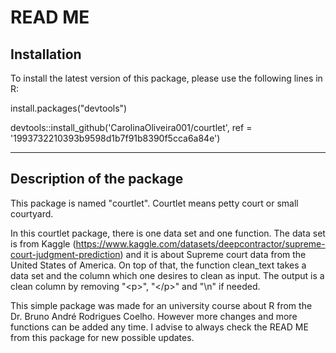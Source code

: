 # READ ME

## Installation

To install the latest version of this package, please use the following lines in R:

install.packages("devtools") 

devtools::install_github('CarolinaOliveira001/courtlet', ref = '1993732210393b9598d1b7f91b8390f5cca6a84e')

------------------------------------------------------------

## Description of the package

This package is named "courtlet". Courtlet means petty court or small courtyard. 

In this courtlet package, there is one data set and one function. The data set is from Kaggle (https://www.kaggle.com/datasets/deepcontractor/supreme-court-judgment-prediction) and it is about Supreme court data from the United States of America. On top of that, the function clean_text takes a data set and the column which one desires to clean as input. The output is a clean column by removing "\<p\>", "\<\/p\>" and "\n" if needed.

This simple package was made for an university course about R from the Dr. Bruno André Rodrigues Coelho. However more changes and more functions can be added any time. I advise to always check the READ ME from this package for new possible updates.
